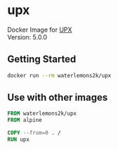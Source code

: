 # upx

Docker Image for [UPX](https://upx.github.io)  
Version: 5.0.0

## Getting Started

```sh
docker run --rm waterlemons2k/upx
```

## Use with other images

```dockerfile
FROM waterlemons2k/upx
FROM alpine

COPY --from=0 . /
RUN upx
```
